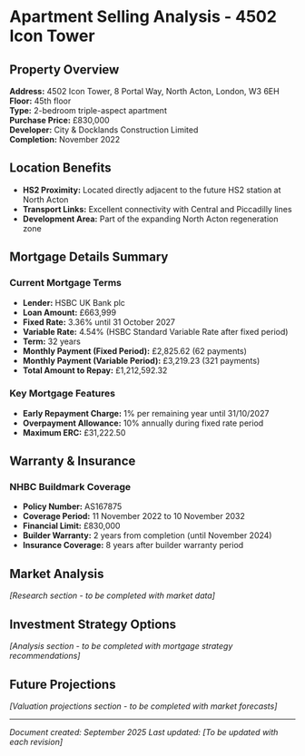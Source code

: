 # Apartment Selling Analysis - 4502 Icon Tower

## Property Overview

**Address:** 4502 Icon Tower, 8 Portal Way, North Acton, London, W3 6EH  
**Floor:** 45th floor  
**Type:** 2-bedroom triple-aspect apartment  
**Purchase Price:** £830,000  
**Developer:** City & Docklands Construction Limited  
**Completion:** November 2022  

## Location Benefits

- **HS2 Proximity:** Located directly adjacent to the future HS2 station at North Acton
- **Transport Links:** Excellent connectivity with Central and Piccadilly lines
- **Development Area:** Part of the expanding North Acton regeneration zone

## Mortgage Details Summary

### Current Mortgage Terms
- **Lender:** HSBC UK Bank plc
- **Loan Amount:** £663,999
- **Fixed Rate:** 3.36% until 31 October 2027
- **Variable Rate:** 4.54% (HSBC Standard Variable Rate after fixed period)
- **Term:** 32 years
- **Monthly Payment (Fixed Period):** £2,825.62 (62 payments)
- **Monthly Payment (Variable Period):** £3,219.23 (321 payments)
- **Total Amount to Repay:** £1,212,592.32

### Key Mortgage Features
- **Early Repayment Charge:** 1% per remaining year until 31/10/2027
- **Overpayment Allowance:** 10% annually during fixed rate period
- **Maximum ERC:** £31,222.50

## Warranty & Insurance

### NHBC Buildmark Coverage
- **Policy Number:** AS167875
- **Coverage Period:** 11 November 2022 to 10 November 2032
- **Financial Limit:** £830,000
- **Builder Warranty:** 2 years from completion (until November 2024)
- **Insurance Coverage:** 8 years after builder warranty period

## Market Analysis

*[Research section - to be completed with market data]*

## Investment Strategy Options

*[Analysis section - to be completed with mortgage strategy recommendations]*

## Future Projections

*[Valuation projections section - to be completed with market forecasts]*

---

*Document created: September 2025*
*Last updated: [To be updated with each revision]*